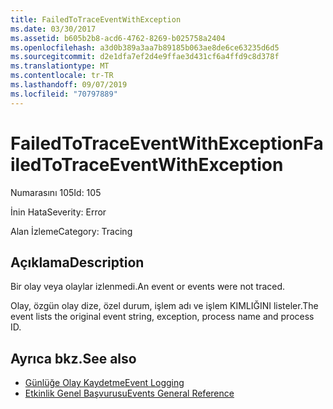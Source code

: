 ```yaml
---
title: FailedToTraceEventWithException
ms.date: 03/30/2017
ms.assetid: b605b2b8-acd6-4762-8269-b025758a2404
ms.openlocfilehash: a3d0b389a3aa7b89185b063ae8de6ce63235d6d5
ms.sourcegitcommit: d2e1dfa7ef2d4e9ffae3d431cf6a4ffd9c8d378f
ms.translationtype: MT
ms.contentlocale: tr-TR
ms.lasthandoff: 09/07/2019
ms.locfileid: "70797889"
---
```

# <a name="failedtotraceeventwithexception"></a><span data-ttu-id="a4809-102">FailedToTraceEventWithException</span><span class="sxs-lookup"><span data-stu-id="a4809-102">FailedToTraceEventWithException</span></span>
<span data-ttu-id="a4809-103">Numarasını 105</span><span class="sxs-lookup"><span data-stu-id="a4809-103">Id: 105</span></span>  
  
 <span data-ttu-id="a4809-104">İnin Hata</span><span class="sxs-lookup"><span data-stu-id="a4809-104">Severity: Error</span></span>  
  
 <span data-ttu-id="a4809-105">Alan İzleme</span><span class="sxs-lookup"><span data-stu-id="a4809-105">Category: Tracing</span></span>  
  
## <a name="description"></a><span data-ttu-id="a4809-106">Açıklama</span><span class="sxs-lookup"><span data-stu-id="a4809-106">Description</span></span>  
 <span data-ttu-id="a4809-107">Bir olay veya olaylar izlenmedi.</span><span class="sxs-lookup"><span data-stu-id="a4809-107">An event or events were not traced.</span></span>  
  
 <span data-ttu-id="a4809-108">Olay, özgün olay dize, özel durum, işlem adı ve işlem KIMLIĞINI listeler.</span><span class="sxs-lookup"><span data-stu-id="a4809-108">The event lists the original event string, exception, process name and process ID.</span></span>  
  
## <a name="see-also"></a><span data-ttu-id="a4809-109">Ayrıca bkz.</span><span class="sxs-lookup"><span data-stu-id="a4809-109">See also</span></span>

- [<span data-ttu-id="a4809-110">Günlüğe Olay Kaydetme</span><span class="sxs-lookup"><span data-stu-id="a4809-110">Event Logging</span></span>](index.md)
- [<span data-ttu-id="a4809-111">Etkinlik Genel Başvurusu</span><span class="sxs-lookup"><span data-stu-id="a4809-111">Events General Reference</span></span>](events-general-reference.md)
